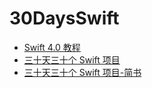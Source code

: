 # 30DaysSwift

* [Swift 4.0 教程](http://www.swift51.com/swift4.0/chapter2/01_The_Basics.html)
* [三十天三十个 Swift 项目](https://github.com/allenwong/30DaysofSwift)
* [三十天三十个 Swift 项目-简书](https://www.jianshu.com/p/52032bc4cbe4)
